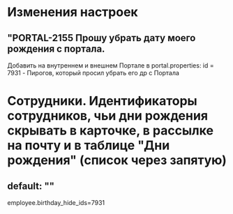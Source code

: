 # Изменения настроек

## "PORTAL-2155 Прошу убрать дату моего рождения с портала.

Добавить на внутреннем и внешнем Портале в portal.properties:
id = 7931 - Пирогов, который просил убрать его др с Портала

# Сотрудники. Идентификаторы сотрудников, чьи дни рождения скрывать в карточке, в рассылке на почту и в таблице "Дни рождения" (список через запятую)
## default: ""
employee.birthday_hide_ids=7931